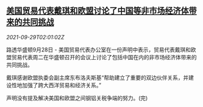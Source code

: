 <!--1632882662000-->
[美国贸易代表戴琪和欧盟讨论了中国等非市场经济体带来的共同挑战](https://cn.reuters.com/article/euusa-0928-tueschina-idCNKBS2GP04N)
------

<div><i>2021-09-29T02:01:02Z</i></div><p>路透华盛顿9月28日 - 美国贸易代表办公室在一份声明中表示，贸易代表戴琪和欧盟贸易代表周二在华盛顿召开的会议上讨论了包括中国在内的非市场经济体带来的共同挑战。</p><p>戴琪感谢欧盟执委会副主席东布洛夫斯基“帮助建立了重要的双边伙伴关系，并建设性地加强了跨大西洋贸易和经济关系。”</p><p>声明没有提及解决美国和欧盟之间钢铝关税争端的努力。(完)</p>
